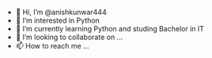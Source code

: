 - 👋 Hi, I’m @anishkunwar444
- 👀 I’m interested in Python
- 🌱 I’m currently learning Python and studing
        Bachelor in IT
- 💞️ I’m looking to collaborate on ...
- 📫 How to reach me ...

<!---
anishkunwar444/anishkunwar444 is a ✨ special ✨ repository because its `README.md` (this file) appears on your GitHub profile.
You can click the Preview link to take a look at your changes.
--->
